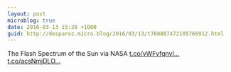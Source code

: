 ```yaml
---
layout: post
microblog: true
date: 2016-03-13 15:28 +1000
guid: http://desparoz.micro.blog/2016/03/13/t708887472105766912.html
---
```

The Flash Spectrum of the Sun via NASA [t.co/vWFvfqnvl...](https://t.co/vWFvfqnvl8) [t.co/acsNmjDLO...](https://t.co/acsNmjDLOK)
